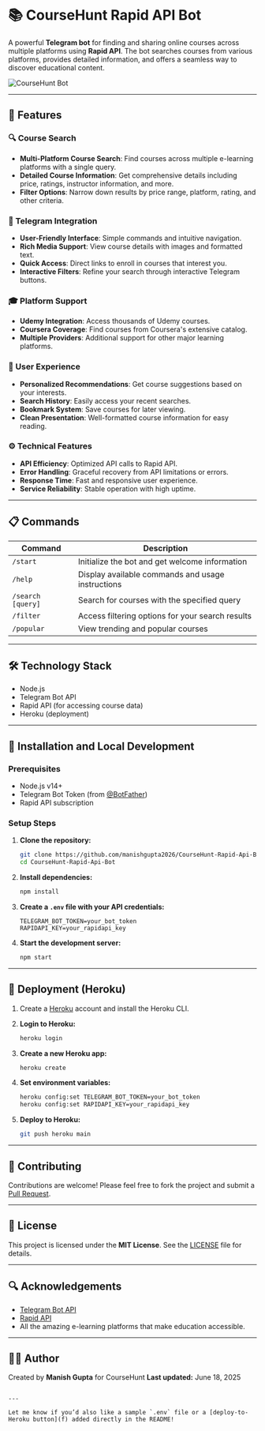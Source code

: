 # 📚 CourseHunt Rapid API Bot

A powerful **Telegram bot** for finding and sharing online courses across multiple platforms using **Rapid API**. The bot searches courses from various platforms, provides detailed information, and offers a seamless way to discover educational content.

![CourseHunt Bot](https://img.shields.io/badge/CourseHunt-Telegram%20Bot-blue)

---

## 🚀 Features

### 🔍 Course Search
- **Multi-Platform Course Search**: Find courses across multiple e-learning platforms with a single query.
- **Detailed Course Information**: Get comprehensive details including price, ratings, instructor information, and more.
- **Filter Options**: Narrow down results by price range, platform, rating, and other criteria.

### 💬 Telegram Integration
- **User-Friendly Interface**: Simple commands and intuitive navigation.
- **Rich Media Support**: View course details with images and formatted text.
- **Quick Access**: Direct links to enroll in courses that interest you.
- **Interactive Filters**: Refine your search through interactive Telegram buttons.

### 🎓 Platform Support
- **Udemy Integration**: Access thousands of Udemy courses.
- **Coursera Coverage**: Find courses from Coursera's extensive catalog.
- **Multiple Providers**: Additional support for other major learning platforms.

### 👤 User Experience
- **Personalized Recommendations**: Get course suggestions based on your interests.
- **Search History**: Easily access your recent searches.
- **Bookmark System**: Save courses for later viewing.
- **Clean Presentation**: Well-formatted course information for easy reading.

### ⚙️ Technical Features
- **API Efficiency**: Optimized API calls to Rapid API.
- **Error Handling**: Graceful recovery from API limitations or errors.
- **Response Time**: Fast and responsive user experience.
- **Service Reliability**: Stable operation with high uptime.

---

## 📋 Commands

| Command | Description |
|---------|-------------|
| `/start` | Initialize the bot and get welcome information |
| `/help` | Display available commands and usage instructions |
| `/search [query]` | Search for courses with the specified query |
| `/filter` | Access filtering options for your search results |
| `/popular` | View trending and popular courses |

---

## 🛠️ Technology Stack

- Node.js
- Telegram Bot API
- Rapid API (for accessing course data)
- Heroku (deployment)

---

## 🔧 Installation and Local Development

### Prerequisites
- Node.js v14+
- Telegram Bot Token (from [@BotFather](https://t.me/BotFather))
- Rapid API subscription

### Setup Steps

1. **Clone the repository:**
   ```bash
   git clone https://github.com/manishgupta2026/CourseHunt-Rapid-Api-Bot.git
   cd CourseHunt-Rapid-Api-Bot
   ```

2. **Install dependencies:**

   ```bash
   npm install
   ```

3. **Create a `.env` file with your API credentials:**

   ```
   TELEGRAM_BOT_TOKEN=your_bot_token
   RAPIDAPI_KEY=your_rapidapi_key
   ```

4. **Start the development server:**

   ```bash
   npm start
   ```

---

## 🚀 Deployment (Heroku)

1. Create a [Heroku](https://heroku.com) account and install the Heroku CLI.

2. **Login to Heroku:**

   ```bash
   heroku login
   ```

3. **Create a new Heroku app:**

   ```bash
   heroku create
   ```

4. **Set environment variables:**

   ```bash
   heroku config:set TELEGRAM_BOT_TOKEN=your_bot_token
   heroku config:set RAPIDAPI_KEY=your_rapidapi_key
   ```

5. **Deploy to Heroku:**

   ```bash
   git push heroku main
   ```

---

## 👥 Contributing

Contributions are welcome!
Please feel free to fork the project and submit a [Pull Request](https://github.com/your-username/coursehunt-bot/pulls).

---

## 📝 License

This project is licensed under the **MIT License**.
See the [LICENSE](LICENSE) file for details.

---

## 🔍 Acknowledgements

* [Telegram Bot API](https://core.telegram.org/bots/api)
* [Rapid API](https://rapidapi.com/)
* All the amazing e-learning platforms that make education accessible.

---

## 👨‍💻 Author

Created by **Manish Gupta** for CourseHunt
**Last updated:** June 18, 2025

```

---

Let me know if you’d also like a sample `.env` file or a [deploy-to-Heroku button](f) added directly in the README!
